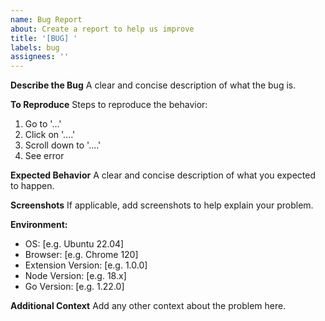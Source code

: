 ```yaml
---
name: Bug Report
about: Create a report to help us improve
title: '[BUG] '
labels: bug
assignees: ''
---
```


**Describe the Bug**
A clear and concise description of what the bug is.

**To Reproduce**
Steps to reproduce the behavior:
1. Go to '...'
2. Click on '....'
3. Scroll down to '....'
4. See error

**Expected Behavior**
A clear and concise description of what you expected to happen.

**Screenshots**
If applicable, add screenshots to help explain your problem.

**Environment:**
 - OS: [e.g. Ubuntu 22.04]
 - Browser: [e.g. Chrome 120]
 - Extension Version: [e.g. 1.0.0]
 - Node Version: [e.g. 18.x]
 - Go Version: [e.g. 1.22.0]

**Additional Context**
Add any other context about the problem here. 
